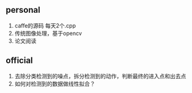 ## personal
1. caffe的源码   每天2个.cpp
2. 传统图像处理，基于opencv
3. 论文阅读


## official
1. 去除分类检测到的噪点，拆分检测到的动作，判断最终的进入点和出去点
2. 如何对检测到的数据做线性拟合？
